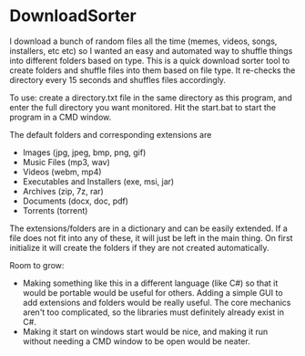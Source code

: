 # DownloadSorter

I download a bunch of random files all the time (memes, videos, songs, installers, etc etc) so I wanted an easy and automated way to shuffle things into different folders based on type. 
This is a quick download sorter tool to create folders and shuffle files into them based on file type. It re-checks the directory every 15 seconds and shuffles files accordingly. 

To use: create a directory.txt file in the same directory as this program, and enter the full directory you want monitored. Hit the start.bat to start the program in a CMD window. 

The default folders and corresponding extensions are 
* Images (jpg, jpeg, bmp, png, gif)
* Music Files (mp3, wav)
* Videos (webm, mp4)
* Executables and Installers (exe, msi, jar)
* Archives (zip, 7z, rar)
* Documents (docx, doc, pdf)
* Torrents (torrent)

The extensions/folders are in a dictionary and can be easily extended. If a file does not fit into any of these, it will just be left in the main thing.
On first initialize it will create the folders if they are not created automatically.

Room to grow:
* Making something like this in a different language (like C#) so that it would be portable would be useful for others. Adding a simple GUI to add extensions and folders would be really useful. The core mechanics aren't too complicated, so the libraries must definitely already exist in C#. 
* Making it start on windows start would be nice, and making it run without needing a CMD window to be open would be neater. 


